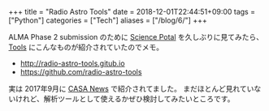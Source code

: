 +++
title = "Radio Astro Tools"
date  = 2018-12-01T22:44:51+09:00
tags  = ["Python"]
categories = ["Tech"]
aliases = ["/blog/6/"]
+++

ALMA Phase 2 submission のために
[Science Potal](https://almascience.nao.ac.jp/) を久しぶりに見てみたら、
[Tools](https://almascience.nao.ac.jp/tools) にこんなものが紹介されていたのでメモ。

+ http://radio-astro-tools.gitub.io
+ https://github.com/radio-astro-tools

実は 2017年9月に [CASA News](https://science.nrao.edu/enews/casa_005/) で紹介されてました。
まだほとんど見れていないけれど、解析ツールとして使えるかぜひ検討してみたいところです。
